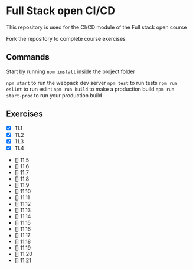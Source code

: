 # Full Stack open CI/CD

This repository is used for the CI/CD module of the Full stack open course

Fork the repository to complete course exercises

## Commands

Start by running `npm install` inside the project folder

`npm start` to run the webpack dev server
`npm test` to run tests
`npm run eslint` to run eslint
`npm run build` to make a production build
`npm run start-prod` to run your production build


## Exercises
- [x] 11.1
- [x] 11.2
- [x] 11.3
- [x] 11.4
- [] 11.5
- [] 11.6
- [] 11.7
- [] 11.8
- [] 11.9
- [] 11.10
- [] 11.11
- [] 11.12
- [] 11.13
- [] 11.14
- [] 11.15
- [] 11.16
- [] 11.17
- [] 11.18
- [] 11.19
- [] 11.20
- [] 11.21
